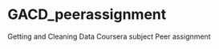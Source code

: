 GACD_peerassignment
===================

Getting and Cleaning Data Coursera subject Peer assignment

